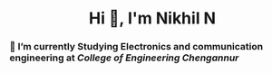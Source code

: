 <h1 align="center">Hi 👋, I'm Nikhil N</h1>
<p>
<h3>📖 I’m currently Studying Electronics and communication engineering at <b><i>College of Engineering Chengannur</i></b></h3>
